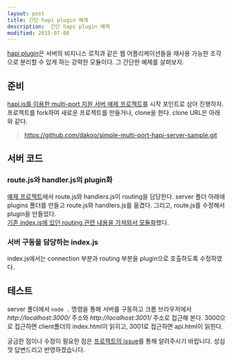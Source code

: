 ```yaml
---
layout: post
title: 간단 hapi plugin 예제
description:  간단 hapi plugin 예제
modified: 2015-07-08
---
```


[hapi plugin](http://hapijs.com/tutorials/plugins)은 서버의 비지니스 로직과 같은 웹 어플리케이션들을 재사용 가능한 조각으로 분리할 수 있게 하는 강력한 모듈이다. 그 간단한 예제를 살펴보자. 

## 준비 

[hapi.js를 이용한 multi-port 지원 서버 예제 프로젝트](https://github.com/dakoo/simple-multi-port-hapi-server-sample)를 시작 포인트로 삼아 진행하자. 프로젝트를 fork하여 새로운 프로젝트를 만들거나, clone을 한다. clone URL은 아래와 같다.

>https://github.com/dakoo/simple-multi-port-hapi-server-sample.git
 
## 서버 코드

### route.js와 handler.js의 plugin화 

[예제 프로젝트](https://github.com/dakoo/simple-multi-port-hapi-server-sample)에서 route.js와 handlers.js이 routing을 담당한다. server 폴더 아래에 plugins 폴더를 만들고 route.js와 handlers.js를 옮겼다. 그리고, route.js를 수정해서 plugin을 만들었다.   
<u>기존 index.js에 있던 routing 관련 내용을 가져와서 모듈화</u>했다. 
    

### 서버 구동을 담당하는 index.js

index.js에서는 connection 부분과 routing 부분을 plugin으로 호출하도록 수정하였다.   

## 테스트

server 폴더에서 `node .` 명령을 통해 서버를 구동하고 크롬 브라우저에서 *http://localhost:3000/* 주소와 *http://localhost:3001/* 주소로 접근해 본다.
3000으로 접근하면 client폴더의 index.html이 읽히고, 3001로 접근하면 api.html이 읽힌다.  

궁금한 점이나 수정이 필요한 점은 [프로젝트의 issue](https://github.com/dakoo/simple-hapi-plugin-sample/issues)를 통해 알려주시기 바랍니다. 성심껏 답변드리고 반영하겠습니다. 
